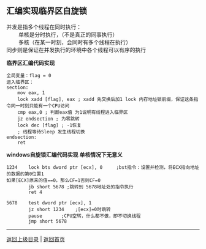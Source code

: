 <!--
{
	"author": "lxf",
	"title": "汇编实现临界区自旋锁",
	"date": "2019-10-15 11:58:44",
	"category": "Windows核心编程"
}
-->

汇编实现临界区自旋锁
------------------------------------------------------------
并发是指多个线程在同时执行：  
&nbsp;&nbsp;&nbsp;&nbsp;&nbsp;&nbsp;&nbsp;
单核是分时执行，（不是真正的同事执行）  
&nbsp;&nbsp;&nbsp;&nbsp;&nbsp;&nbsp;&nbsp;
多核（在某一时刻，会同时有多个线程在执行）  
同步则是保证在并发执行的环境中各个线程可以有序的执行  

**临界区汇编代码实现**
```
全局变量：flag = 0
进入临界区：
section:
    mov eax, 1
    lock xadd [flag], eax ; xadd 先交换后加1 lock 内存地址锁前缀，保证这条指令同一时刻只能有一个CPU访问 
    cmp eax,0 ; 判断eax值 为1说明有线程进入临界区
    jz endsection ; 为零跳转
    lock dec [flag] ; -1恢复
    ; 线程等待Sleep 发生线程切换
endsection:
    ret
```

**windows自旋锁汇编代码实现 单核情况下无意义**
```
1234    lock bts dword ptr [ecx], 0     ;bst指令：设置并检测，将ECX指向地址的数据的第0位置1
如果[ECX]原来的值==0，那么CF=1否则CF=0
        jb short 5678 ;跳转到 5678地址处的指令执行
        ret 4

5678    test dword ptr [ecx], 1
        jz short 1234    ;[ecx]=0时跳转
        pause       ;CPU空转，什么都不做，即不切换线程
        jmp short 5678 
```
------------------------------------------------------------
[返回上级目录](./../../../../categories/Windows核心编程/README.md)  |
[返回首页](./../../../../README.md)